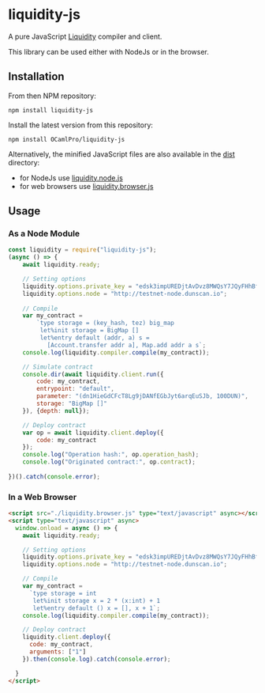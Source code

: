 # liquidity-js

A pure JavaScript [Liquidity](https://liquidity-lang.org) compiler and client.

This library can be used either with NodeJs or in the browser.

## Installation

From then NPM repository:

```
npm install liquidity-js
```

Install the latest version from this repository:

```
npm install OCamlPro/liquidity-js
```

Alternatively, the minified JavaScript files are also available in the
[dist](./dist) directory:

- for NodeJs use [liquidity.node.js](./dist/liquidity.node.js)
- for web browsers use [liquidity.browser.js](./dist/liquidity.browser.js)

## Usage

### As a Node Module

```javascript
const liquidity = require("liquidity-js");
(async () => {
    await liquidity.ready;

    // Setting options
    liquidity.options.private_key = "edsk3impUREDjtAvDvz8MWQsY7JQyFHhBfVoU6CztBUCLw3ocuqqJ7";
    liquidity.options.node = "http://testnet-node.dunscan.io";
    
    // Compile
    var my_contract = 
        `type storage = (key_hash, tez) big_map
         let%init storage = BigMap []
         let%entry default (addr, a) s =
           [Account.transfer addr a], Map.add addr a s`;
    console.log(liquidity.compiler.compile(my_contract));

    // Simulate contract
    console.dir(await liquidity.client.run({
        code: my_contract,
        entrypoint: "default",
        parameter: "(dn1HieGdCFcT8Lg9jDANfEGbJyt6arqEuSJb, 100DUN)",
        storage: "BigMap []"
    }), {depth: null});

    // Deploy contract
    var op = await liquidity.client.deploy({
        code: my_contract
    });
    console.log("Operation hash:", op.operation_hash);
    console.log("Originated contract:", op.contract);
    
})().catch(console.error);
```

### In a Web Browser

```html
<script src="./liquidity.browser.js" type="text/javascript" async></script>
<script type="text/javascript" async>
  window.onload = async () => {
    await liquidity.ready;

    // Setting options
    liquidity.options.private_key = "edsk3impUREDjtAvDvz8MWQsY7JQyFHhBfVoU6CztBUCLw3ocuqqJ7";
    liquidity.options.node = "http://testnet-node.dunscan.io";

    // Compile
    var my_contract = 
      `type storage = int
       let%init storage x = 2 * (x:int) + 1
       let%entry default () x = [], x + 1`;
    console.log(liquidity.compiler.compile(my_contract));

    // Deploy contract
    liquidity.client.deploy({
      code: my_contract,
      arguments: ["1"]
    }).then(console.log).catch(console.error);

  }
</script>
```

